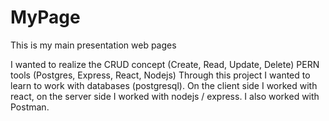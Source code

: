 # MyPage
This is my main presentation web pages

I wanted to realize the CRUD concept (Create, Read, Update, Delete) 
PERN tools (Postgres, Express, React, Nodejs)
Through this project I wanted to learn to work with databases (postgresql).
On the client side I worked with react, on the server side I worked with nodejs / express.
I also worked with Postman.
